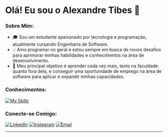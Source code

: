 # Olá! Eu sou o Alexandre Tibes 👋

### Sobre Mim:
* 🎓 Sou um estudante apaixonado por tecnologia e programação, atualmente cursando Engenharia de Software.
* 💡 Amo programar no geral e estou sempre em busca de novos desafios para aprimorar minhas habilidades e conhecimentos na área de desenvolvimento.
* 🌱 Meu principal objetivo é aprender cada vez mais, tanto na faculdade quanto fora dela, e conseguir uma oportunidade de emprego na área de software para aplicar e expandir minhas capacidades.

### Conhecimentos:

[![My Skills](https://skillicons.dev/icons?i=python,js,html,css,postgres,react,github,ml)](https://skillicons.dev)

### Conecte-se Comigo:

[![LinkedIn](https://img.shields.io/badge/LinkedIn-0077B5?style=for-the-badge&logo=linkedin&logoColor=white)](https://www.linkedin.com/in/alexandre-tibes-2a79692b5/)
[![Instagram](https://img.shields.io/badge/Instagram-E4405F?style=for-the-badge&logo=instagram&logoColor=white)](https://www.instagram.com/alexandretibes_)
[![Email](https://img.shields.io/badge/Email-D14836?style=for-the-badge&logo=gmail&logoColor=white)](mailto:Alexandretibes9@gmail.com)

---

<!--
**Xandetds/Xandetds** is a ✨ _special_ ✨ repository because its `README.md` (this file) appears on your GitHub profile.

Here are some ideas to get you started:

- 🔭 I’m currently working on ...
- 🌱 I’m currently learning ...
- 👯 I’m looking to collaborate on ...
- 🤔 I’m looking for help with ...
- 💬 Ask me about ...
- 📫 How to reach me: ...
- 😄 Pronouns: ...
- ⚡ Fun fact: ...
-->
